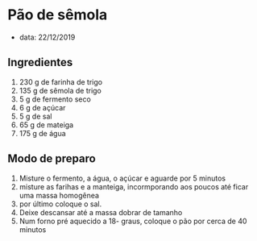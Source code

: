 # Pão de sêmola

* data: 22/12/2019

## Ingredientes

1. 230 g de farinha de trigo
1. 135 g de sêmola de trigo
1. 5 g de fermento seco
1. 6 g de açúcar
1. 5 g de sal
1. 65 g de mateiga
1. 175 g de água

## Modo de preparo

1. Misture o fermento, a água, o açúcar e aguarde por 5 minutos
1. misture as farihas e a manteiga, incormporando aos poucos até ficar uma massa homogênea
1. por último coloque o sal.
1. Deixe descansar até a massa dobrar de tamanho
1. Num forno pré aquecido a 18- graus, coloque o pão por cerca de 40 minutos
